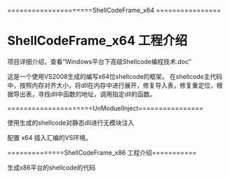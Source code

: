 ﻿  =====================ShellCodeFrame_x64 ================
  # ShellCodeFrame_x64 工程介绍
  
  项目详细介绍，查看“Windows平台下高级Shellcode编程技术.doc”
  
  这是一个使用VS2008生成的编写x64位shellcode的框架。
	在shellcode主代码中，按照内存对齐大小，将dll在内存中进行展开，修复导入表，修复重定位，根据导出表，寻找dll中函数的地址，调用指定dll的函数。

=====================UnModuelInject================

使用生成的shellcode对静态dll进行无模块注入


配置 x64  插入汇编的VS环境。

==============ShellCodeFrame_x86 工程介绍===========

生成x86平台的shellcode的代码